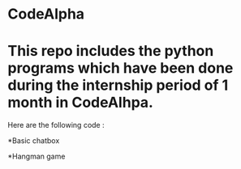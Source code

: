 # CodeAlpha
# This repo includes the python programs which have been done during the internship period of 1 month in CodeAlhpa.

 Here are the following code :

*Basic chatbox

*Hangman game
